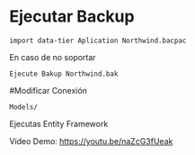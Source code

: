 # Ejecutar Backup

````
import data-tier Aplication Northwind.bacpac
````

En caso de no soportar

````
Ejecute Bakup Northwind.bak
````

#Modificar Conexión

````
Models/
````

Ejecutas Entity Framework

Video Demo: https://youtu.be/naZcG3fUeak